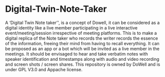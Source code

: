 # Digital-Twin-Note-Taker

A ‘Digital Twin Note taker’', is a concept of Dowell, it can be considered as a digital identity like a live member participating in a live interactive event/meeting/session irrespective of meeting platforms. This is to make a digital replica of the Note taker who records the writer records the essence of the information, freeing their mind from having to recall everything. It can be proposed as an app or a bot which will be invited as a live member in the meetings. It should be envisaged to hear and take verbatim notes with speaker identification and timestamps along with audio and video recording and screen shots / screen shares.
This repository is owned by DoWell and is under GPL V3.0 and Appache license. 

